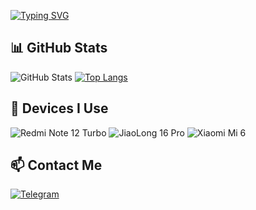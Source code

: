 [![Typing SVG](https://readme-typing-svg.demolab.com?font=Comic+Relief&duration=3000&pause=1000&color=31A5F7&background=FFFFFF00&width=435&lines=Hi+there+%F0%9F%91%8B%2C+I'm+twoone-3;Life+is+a+wildness)](https://git.io/typing-svg)
## 📊 GitHub Stats
![GitHub Stats](https://github-readme-stats.vercel.app/api?username=twoone-3&show_icons=true&theme=transparent)
[![Top Langs](https://github-readme-stats.vercel.app/api/top-langs/?username=twoone-3&layout=compact&theme=transparent)](https://github.com/anuraghazra/github-readme-stats)
## 📱 Devices I Use
![Redmi Note 12 Turbo](https://img.shields.io/badge/Device-Redmi%20Note%2012%20Turbo-orange?style=flat-square&logo=xiaomi&logoColor=white)
![JiaoLong 16 Pro](https://img.shields.io/badge/Device-JiaoLong%2016%20Pro-blue?style=flat-square&logo=windows&logoColor=white)
![Xiaomi Mi 6](https://img.shields.io/badge/Device-Xiaomi%20Mi%206-lightgrey?style=flat-square&logo=xiaomi&logoColor=white)
## 📫 Contact Me
[![Telegram](https://img.shields.io/badge/Telegram-2CA5E0?style=flat-square&logo=telegram&logoColor=white)](https://t.me/twoone3)
